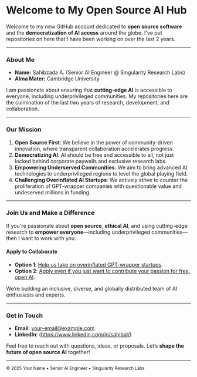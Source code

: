 # Welcome to My Open Source AI Hub

Welcome to my new GitHub account dedicated to **open source software** and the **democratization of AI access** around the globe. I've put repositories on here that I have been working on over the last 2 years. 

---
### About Me

- **Name:** Sahibzada A. (Senior AI Engineer @ Singularity Research Labs)
- **Alma Mater:** Cambridge University 

I am passionate about ensuring that **cutting-edge AI** is accessible to everyone, including underprivileged communities. My repositories here are the culmination of the last two years of research, development, and collaboration.

---
### Our Mission

1. **Open Source First**: We believe in the power of community-driven innovation, where transparent collaboration accelerates progress.  
2. **Democratizing AI**: AI should be free and accessible to all, not just locked behind corporate paywalls and exclusive research labs.  
3. **Empowering Underserved Communities**: We aim to bring advanced AI technologies to underprivileged regions to level the global playing field.  
4. **Challenging Overinflated AI Startups**: We actively strive to counter the proliferation of GPT-wrapper companies with questionable value and undeserved millions in funding.

---
### Join Us and Make a Difference

If you're passionate about **open source**, **ethical AI**, and using cutting-edge research to **empower everyone**—including underprivileged communities—then I want to work with you. 

#### Apply to Collaborate
- **Option 1**: [Help us take on overinflated GPT-wrapper startups](https://forms.gle/iwQNA9hXPFbzj37y9).
- **Option 2**: [Apply even if you just want to contribute your passion for free, open AI](https://forms.gle/iwQNA9hXPFbzj37y9).

We’re building an inclusive, diverse, and globally distributed team of AI enthusiasts and experts. 

---
### Get in Touch

- **Email**: [your-email@example.com](mailto:sahibzada@singularityresearchlabs.com)  
- **LinkedIn**: (https://www.linkedin.com/in/sahibal/)

Feel free to reach out with questions, ideas, or proposals. Let’s **shape the future of open source AI** together!

---

<sub>© 2025 Your Name • Senior AI Engineer • Singularity Research Labs</sub>

<!--
**Sahibzada-A/Sahibzada-A** is a ✨ _special_ ✨ repository because its `README.md` (this file) appears on your GitHub profile.

Here are some ideas to get you started:

- 🔭 I’m currently working on ...
- 🌱 I’m currently learning ...
- 👯 I’m looking to collaborate on ...
- 🤔 I’m looking for help with ...
- 💬 Ask me about ...
- 📫 How to reach me: ...
- 😄 Pronouns: ...
- ⚡ Fun fact: ...
-->
